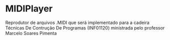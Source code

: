 # MIDIPlayer
Reprodutor de arquivos .MIDI que será implementado para a cadeira Técnicas De Contrução De Programas (INF01120) ministrada pelo professor Marcelo Soares Pimenta
